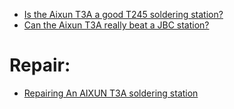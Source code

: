 - [Is the Aixun T3A a good T245 soldering station?](https://youtu.be/B7jLpHgR7fI)
- [Can the Aixun T3A really beat a JBC station?](https://youtu.be/hGK7s-9tXs4)

# Repair:
- [Repairing An AIXUN T3A soldering station](https://youtu.be/QZ50VnFXA-c)
